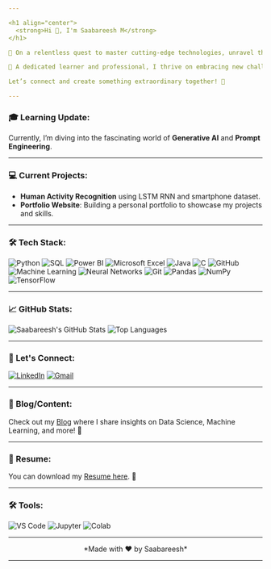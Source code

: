 ```yaml
---

<h1 align="center">
  <strong>Hi 👋, I'm Saabareesh M</strong>
</h1>

🚀 On a relentless quest to master cutting-edge technologies, unravel the complexities of data, and refine my expertise. Whether it’s analyzing intricate datasets, uncovering hidden patterns, or developing robust algorithms, I am passionate about turning data into strategic insights. 🧠

🌟 A dedicated learner and professional, I thrive on embracing new challenges and driving impactful solutions. My goal is to leverage the power of data and technology to address significant problems. From fine-tuning machine learning models to collaborating with forward-thinking teams, I'm committed to making a meaningful and lasting contribution. 💥

Let’s connect and create something extraordinary together! 🌟

---
```


### 🎓 Learning Update:
Currently, I’m diving into the fascinating world of **Generative AI** and **Prompt Engineering**.

---

### 💻 Current Projects:
- **Human Activity Recognition** using LSTM RNN and smartphone dataset.
- **Portfolio Website**: Building a personal portfolio to showcase my projects and skills.

---

### 🛠️ Tech Stack:

![Python](https://img.shields.io/badge/-Python-3776AB?logo=python&logoColor=white&style=for-the-badge)
![SQL](https://img.shields.io/badge/-SQL-4479A1?logo=postgresql&logoColor=white&style=for-the-badge)
![Power BI](https://img.shields.io/badge/-Power%20BI-F2C811?logo=power-bi&logoColor=white&style=for-the-badge)
![Microsoft Excel](https://img.shields.io/badge/-Microsoft%20Excel-217346?logo=microsoft-excel&logoColor=white&style=for-the-badge)
![Java](https://img.shields.io/badge/-Java-007396?logo=java&logoColor=white&style=for-the-badge)
![C](https://img.shields.io/badge/-C-A8B9CC?logo=c&logoColor=white&style=for-the-badge)
![GitHub](https://img.shields.io/badge/-GitHub-181717?logo=github&logoColor=white&style=for-the-badge)
![Machine Learning](https://img.shields.io/badge/-Machine%20Learning-FF6F00?logo=google&logoColor=white&style=for-the-badge)
![Neural Networks](https://img.shields.io/badge/-Neural%20Networks-FF6F00?logo=deep-learning&logoColor=white&style=for-the-badge)
![Git](https://img.shields.io/badge/-Git-F05032?logo=git&logoColor=white&style=for-the-badge)
![Pandas](https://img.shields.io/badge/-Pandas-150458?logo=pandas&logoColor=white&style=for-the-badge)
![NumPy](https://img.shields.io/badge/-NumPy-013243?logo=numpy&logoColor=white&style=for-the-badge)
![TensorFlow](https://img.shields.io/badge/-TensorFlow-FF6F00?logo=tensorflow&logoColor=white&style=for-the-badge)

---

### 📈 GitHub Stats:
![Saabareesh's GitHub Stats](https://github-readme-stats.vercel.app/api?username=SaabareeshM&show_icons=true&theme=radical)
![Top Languages](https://github-readme-stats.vercel.app/api/top-langs/?username=SaabareeshM&layout=compact&theme=radical)

---

### 🤝 Let's Connect:

[![LinkedIn](https://img.shields.io/badge/-LinkedIn-0077B5?logo=linkedin&logoColor=white&style=for-the-badge)](https://www.linkedin.com/in/sabareesh-mahesh-840a5b22a/)
[![Gmail](https://img.shields.io/badge/-Gmail-D14836?logo=gmail&logoColor=white&style=for-the-badge)](mailto:saabareeshmahesh@gmail.com)

---

### 📝 Blog/Content:
Check out my [Blog](https://dev.to/sabareesh_mahesh_21) where I share insights on Data Science, Machine Learning, and more! 📝

---

### 📄 Resume:
You can download my [Resume here](https://ivory-wilhelmine-18.tiiny.site). 📄

---

### 🛠️ Tools:

![VS Code](https://img.shields.io/badge/-VS%20Code-007ACC?logo=visual-studio-code&logoColor=white&style=for-the-badge)
![Jupyter](https://img.shields.io/badge/-Jupyter-F37626?logo=jupyter&logoColor=white&style=for-the-badge)
![Colab](https://img.shields.io/badge/-Colab-F9AB00?logo=google-colab&logoColor=white&style=for-the-badge)

---
<p align="center">
  *Made with ❤️ by Saabareesh*
</p>

---
